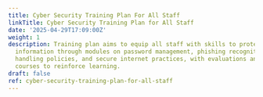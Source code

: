```yaml
---
title: Cyber Security Training Plan For All Staff
linkTitle: Cyber Security Training Plan for All Staff
date: '2025-04-29T17:09:00Z'
weight: 1
description: Training plan aims to equip all staff with skills to protect company
  information through modules on password management, phishing recognition, email
  handling policies, and secure internet practices, with evaluations and refresher
  courses to reinforce learning.
draft: false
ref: cyber-security-training-plan-for-all-staff
---
```


